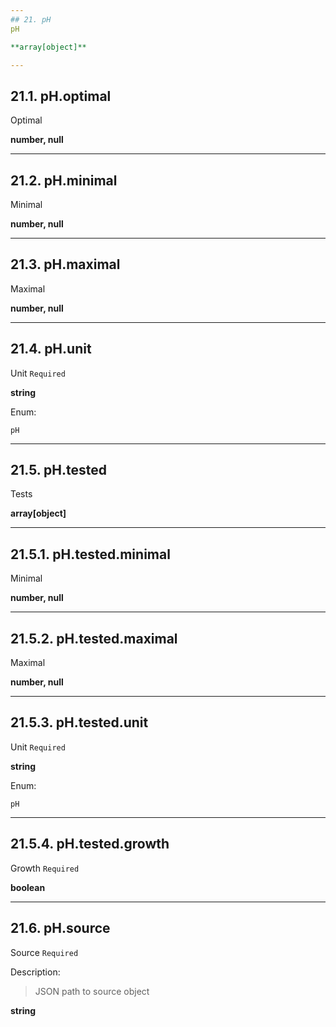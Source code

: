 ```yaml
---
## 21. pH
pH  

**array[object]**

---
```

## 21.1. pH.optimal
Optimal  

**number, null**

---
## 21.2. pH.minimal
Minimal  

**number, null**

---
## 21.3. pH.maximal
Maximal  

**number, null**

---
## 21.4. pH.unit
Unit  `Required`

**string**

Enum:

	pH

---
## 21.5. pH.tested
Tests  

**array[object]**

---
## 21.5.1. pH.tested.minimal
Minimal  

**number, null**

---
## 21.5.2. pH.tested.maximal
Maximal  

**number, null**

---
## 21.5.3. pH.tested.unit
Unit  `Required`

**string**

Enum:

	pH

---
## 21.5.4. pH.tested.growth
Growth  `Required`

**boolean**

---
## 21.6. pH.source
Source  `Required`

Description:
> JSON path to source object  

**string**

